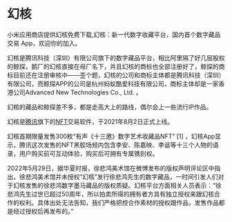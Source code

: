 # 幻核

小米应用商店提供幻核免费下载,幻核：新一代数字收藏平台，国内首个数字藏品交易 App，欢迎你的加入。

幻核是腾讯科技（深圳）有限公司旗下的数字藏品平台，相比阿里隔了好几层股权的鲸探，鹅厂的幻核直接在母厂名下，并且幻核的商标也全部注册好了，鲸探的商标目前还在注册审核中——歪个题，幻核的公司和商标主体都是腾讯科技（深圳）有限公司，而鲸探APP的公司是杭州蚂蚁酷爱科技有限公司，商标主体却是一家香港公司Advanced New Technologies Co., Ltd. 。

幻核的藏品和鲸探差不多，都是走高大上的路线，偶尔会上一些流行IP作品。

幻核是[腾讯](https://baike.baidu.com/item/腾讯/112204)旗下的[NFT](https://baike.baidu.com/item/NFT/56358612)交易软件，于2021年8月2日正式上线。

幻核首期限量发售300枚“有声《十三邀》数字艺术收藏品NFT” [1] ，幻核App显示，腾讯这次发售的NFT黑胶场频内包含李安、陈嘉映、李诞等十三个人物的语录，用户购买前可互动体验，购买后可拥有专属镌刻权。

2022年5月29日，据华夏时报，徐悲鸿美术馆在微博发布的版权声明评论区中指出，徐悲鸿美术馆并未授权“幻核”发行徐悲鸿先生的数字藏品，一时间引发人们对于幻核发售的徐悲鸿数字墨马藏品的版权质疑。幻核平台方面相关人员表示：“徐悲鸿先生过世已超过50周年，所以拍卖所得的拥有者方具有独立授权来跟幻核合作的权利。具体出处无法告知，我们严格把控合作素材的授权跟作品，发售作品都是经过授权后再发布的。”
